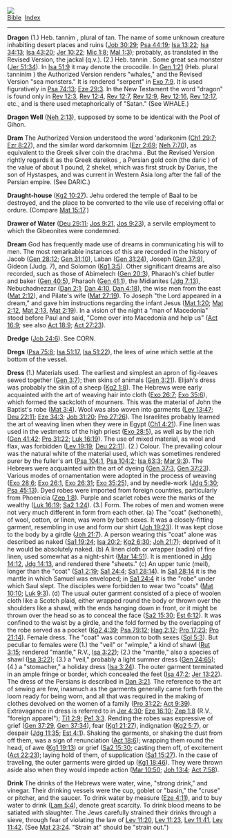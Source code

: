 [![](../../cdshop/ithlogo.png)](../../index)  
[Bible](../index)  [Index](index) 

------------------------------------------------------------------------

<span id="000">**Dragon**</span> (1.) Heb. tannim , plural of tan. The
name of some unknown creature inhabiting desert places and ruins ([Job
30:29](../kjv/job030.htm#029); [Psa 44:19](../kjv/psa044.htm#019); [Isa
13:22](../kjv/isa013.htm#022); [Isa 34:13](../kjv/isa034.htm#013); [Isa
43:20](../kjv/isa043.htm#020); [Jer 10:22](../kjv/jer010.htm#022); [Mic
1:8](../kjv/mic001.htm#008); [Mal 1:3](../kjv/mal001.htm#003));
probably, as translated in the Revised Version, the jackal (q.v.). (2.)
Heb. tannin . Some great sea monster ([Jer
51:34](../kjv/jer051.htm#034)). In [Isa 51:9](../kjv/isa051.htm#009) it
may denote the crocodile. In [Gen 1:21](../kjv/gen001.htm#021) (Heb.
plural tanninim ) the Authorized Version renders "whales," and the
Revised Version "sea monsters." It is rendered "serpent" in [Exo
7:9](../kjv/exo007.htm#009). It is used figuratively in [Psa
74:13](../kjv/psa074.htm#013); [Eze 29:3](../kjv/eze029.htm#003). In the
New Testament the word "dragon" is found only in [Rev
12:3](../kjv/rev012.htm#003), [Rev 12:4](../kjv/rev012.htm#004), [Rev
12:7](../kjv/rev012.htm#007), [Rev 12:9](../kjv/rev012.htm#009), [Rev
12:16](../kjv/rev012.htm#016), [Rev 12:17](../kjv/rev012.htm#017), etc.,
and is there used metaphorically of "Satan." (See WHALE.)

<span id="001">**Dragon Well**</span> ([Neh
2:13](../kjv/neh002.htm#013)), supposed by some to be identical with the
Pool of Gihon.

<span id="002">**Dram**</span> The Authorized Version understood the
word 'adarkonim ([Ch1 29:7](../kjv/ch1029.htm#007); [Ezr
8:27](../kjv/ezr008.htm#027)), and the similar word darkomnim ([Ezr
2:69](../kjv/ezr002.htm#069); [Neh 7:70](../kjv/neh007.htm#070)), as
equivalent to the Greek silver coin the drachma . But the Revised
Version rightly regards it as the Greek dareikos , a Persian gold coin
(the daric ) of the value of about 1 pound, 2 shekel, which was first
struck by Darius, the son of Hystaspes, and was current in Western Asia
long after the fall of the Persian empire. (See DARIC.)

<span id="003">**Draught-house**</span> ([Kg2
10:27](../kjv/kg2010.htm#027)). Jehu ordered the temple of Baal to be
destroyed, and the place to be converted to the vile use of receiving
offal or ordure. (Compare [Mat 15:17](../kjv/mat015.htm#017).)

<span id="004">**Drawer of Water**</span> ([Deu
29:11](../kjv/deu029.htm#011); [Jos 9:21](../kjv/jos009.htm#021), [Jos
9:23](../kjv/jos009.htm#023)), a servile employment to which the
Gibeonites were condemned.

<span id="005">**Dream**</span> God has frequently made use of dreams in
communicating his will to men. The most remarkable instances of this are
recorded in the history of Jacob ([Gen 28:12](../kjv/gen028.htm#012);
[Gen 31:10](../kjv/gen031.htm#010)), Laban ([Gen
31:24](../kjv/gen031.htm#024)), Joseph ([Gen
37:9](../kjv/gen037.htm#009)), Gideon (Judg. 7), and Solomon ([Kg1
3:5](../kjv/kg1003.htm#005)). Other significant dreams are also
recorded, such as those of Abimelech ([Gen
20:3](../kjv/gen020.htm#003)), Pharaoh's chief butler and baker ([Gen
40:5](../kjv/gen040.htm#005)), Pharaoh ([Gen
41:1](../kjv/gen041.htm#001)), the Midianites ([Jdg
7:13](../kjv/jdg007.htm#013)), Nebuchadnezzar ([Dan
2:1](../kjv/dan002.htm#001); [Dan 4:10](../kjv/dan004.htm#010), [Dan
4:18](../kjv/dan004.htm#018)), the wise men from the east ([Mat
2:12](../kjv/mat002.htm#012)), and Pilate's wife ([Mat
27:19](../kjv/mat027.htm#019)). To Joseph "the Lord appeared in a
dream," and gave him instructions regarding the infant Jesus ([Mat
1:20](../kjv/mat001.htm#020); [Mat 2:12](../kjv/mat002.htm#012), [Mat
2:13](../kjv/mat002.htm#013), [Mat 2:19](../kjv/mat002.htm#019)). In a
vision of the night a "man of Macedonia" stood before Paul and said,
"Come over into Macedonia and help us" ([Act
16:9](../kjv/act016.htm#009); see also [Act
18:9](../kjv/act018.htm#009); [Act 27:23](../kjv/act027.htm#023)).

<span id="006">**Dredge**</span> ([Job 24:6](../kjv/job024.htm#006)).
See CORN.

<span id="007">**Dregs**</span> ([Psa 75:8](../kjv/psa075.htm#008); [Isa
51:17](../kjv/isa051.htm#017), [Isa 51:22](../kjv/isa051.htm#022)), the
lees of wine which settle at the bottom of the vessel.

<span id="008">**Dress**</span> (1.) Materials used. The earliest and
simplest an apron of fig-leaves sewed together ([Gen
3:7](../kjv/gen003.htm#007)); then skins of animals ([Gen
3:21](../kjv/gen003.htm#021)). Elijah's dress was probably the skin of a
sheep ([Kg2 1:8](../kjv/kg2001.htm#008)). The Hebrews were early
acquainted with the art of weaving hair into cloth ([Exo
26:7](../kjv/exo026.htm#007); [Exo 35:6](../kjv/exo035.htm#006)), which
formed the sackcloth of mourners. This was the material of John the
Baptist's robe ([Mat 3:4](../kjv/mat003.htm#004)). Wool was also woven
into garments ([Lev 13:47](../kjv/lev013.htm#047); [Deu
22:11](../kjv/deu022.htm#011); [Eze 34:3](../kjv/eze034.htm#003); [Job
31:20](../kjv/job031.htm#020); [Pro 27:26](../kjv/pro027.htm#026)). The
Israelites probably learned the art of weaving linen when they were in
Egypt ([Ch1 4:21](../kjv/ch1004.htm#021)). Fine linen was used in the
vestments of the high priest ([Exo 28:5](../kjv/exo028.htm#005)), as
well as by the rich ([Gen 41:42](../kjv/gen041.htm#042); [Pro
31:22](../kjv/pro031.htm#022); [Luk 16:19](../kjv/luk016.htm#019)). The
use of mixed material, as wool and flax, was forbidden ([Lev
19:19](../kjv/lev019.htm#019); [Deu 22:11](../kjv/deu022.htm#011)). (2.)
Colour. The prevailing colour was the natural white of the material
used, which was sometimes rendered purer by the fuller's art ([Psa
104:1](../kjv/psa104.htm#001), [Psa 104:2](../kjv/psa104.htm#002); [Isa
63:3](../kjv/isa063.htm#003); [Mar 9:3](../kjv/mar009.htm#003)). The
Hebrews were acquainted with the art of dyeing ([Gen
37:3](../kjv/gen037.htm#003), [Gen 37:23](../kjv/gen037.htm#023)).
Various modes of ornamentation were adopted in the process of weaving
([Exo 28:6](../kjv/exo028.htm#006); [Exo 26:1](../kjv/exo026.htm#001),
[Exo 26:31](../kjv/exo026.htm#031); [Exo 35:25](../kjv/exo035.htm#025)),
and by needle-work ([Jdg 5:30](../kjv/jdg005.htm#030); [Psa
45:13](../kjv/psa045.htm#013)). Dyed robes were imported from foreign
countries, particularly from Phoenicia ([Zep
1:8](../kjv/zep001.htm#008)). Purple and scarlet robes were the marks of
the wealthy ([Luk 16:19](../kjv/luk016.htm#019); [Sa2
1:24](../kjv/sa2001.htm#024)). (3.) Form. The robes of men and women
were not very much different in form from each other. (a) The "coat"
(kethoneth), of wool, cotton, or linen, was worn by both sexes. It was a
closely-fitting garment, resembling in use and form our shirt ([Joh
19:23](../kjv/joh019.htm#023)). It was kept close to the body by a
girdle ([Joh 21:7](../kjv/joh021.htm#007)). A person wearing this "coat"
alone was described as naked ([Sa1 19:24](../kjv/sa1019.htm#024); [Isa
20:2](../kjv/isa020.htm#002); [Kg2 6:30](../kjv/kg2006.htm#030); [Joh
21:7](../kjv/joh021.htm#007)); deprived of it he would be absolutely
naked. (b) A linen cloth or wrapper (sadin) of fine linen, used somewhat
as a night-shirt ([Mar 14:51](../kjv/mar014.htm#051)). It is mentioned
in [Jdg 14:12](../kjv/jdg014.htm#012), [Jdg
14:13](../kjv/jdg014.htm#013), and rendered there "sheets." (c) An upper
tunic (meil), longer than the "coat" ([Sa1 2:19](../kjv/sa1002.htm#019);
[Sa1 24:4](../kjv/sa1024.htm#004); [Sa1 28:14](../kjv/sa1028.htm#014)).
In [Sa1 28:14](../kjv/sa1028.htm#014) it is the mantle in which Samuel
was enveloped; in [Sa1 24:4](../kjv/sa1024.htm#004) it is the "robe"
under which Saul slept. The disciples were forbidden to wear two "coats"
([Mat 10:10](../kjv/mat010.htm#010); [Luk 9:3](../kjv/luk009.htm#003)).
(d) The usual outer garment consisted of a piece of woolen cloth like a
Scotch plaid, either wrapped round the body or thrown over the shoulders
like a shawl, with the ends hanging down in front, or it might be thrown
over the head so as to conceal the face ([Sa2
15:30](../kjv/sa2015.htm#030); [Est 6:12](../kjv/est006.htm#012)). It
was confined to the waist by a girdle, and the fold formed by the
overlapping of the robe served as a pocket ([Kg2
4:39](../kjv/kg2004.htm#039); [Psa 79:12](../kjv/psa079.htm#012); [Hag
2:12](../kjv/hag002.htm#012); [Pro 17:23](../kjv/pro017.htm#023); [Pro
21:14](../kjv/pro021.htm#014)). Female dress. The "coat" was common to
both sexes ([Sol 5:3](../kjv/sol005.htm#003)). But peculiar to females
were (1.) the "veil" or "wimple," a kind of shawl ([Rut
3:15](../kjv/rut003.htm#015); rendered "mantle," R.V., [Isa
3:22](../kjv/isa003.htm#022)); (2.) the "mantle," also a species of
shawl ([Isa 3:22](../kjv/isa003.htm#022)); (3.) a "veil," probably a
light summer dress ([Gen 24:65](../kjv/gen024.htm#065)); (4.) a
"stomacher," a holiday dress ([Isa 3:24](../kjv/isa003.htm#024)). The
outer garment terminated in an ample fringe or border, which concealed
the feet ([Isa 47:2](../kjv/isa047.htm#002); [Jer
13:22](../kjv/jer013.htm#022)). The dress of the Persians is described
in [Dan 3:21](../kjv/dan003.htm#021). The reference to the art of sewing
are few, inasmuch as the garments generally came forth from the loom
ready for being worn, and all that was required in the making of clothes
devolved on the women of a family ([Pro 31:22](../kjv/pro031.htm#022);
[Act 9:39](../kjv/act009.htm#039)). Extravagance in dress is referred to
in [Jer 4:30](../kjv/jer004.htm#030); [Eze
16:10](../kjv/eze016.htm#010); [Zep 1:8](../kjv/zep001.htm#008) (R.V.,
"foreign apparel"); [Ti1 2:9](../kjv/ti1002.htm#009); [Pe1
3:3](../kjv/pe1003.htm#003). Rending the robes was expressive of grief
([Gen 37:29](../kjv/gen037.htm#029), [Gen
37:34](../kjv/gen037.htm#034)), fear ([Kg1
21:27](../kjv/kg1021.htm#027)), indignation ([Kg2
5:7](../kjv/kg2005.htm#007)), or despair ([Jdg
11:35](../kjv/jdg011.htm#035); [Est 4:1](../kjv/est004.htm#001)).
Shaking the garments, or shaking the dust from off them, was a sign of
renunciation ([Act 18:6](../kjv/act018.htm#006)); wrapping them round
the head, of awe ([Kg1 19:13](../kjv/kg1019.htm#013)) or grief ([Sa2
15:30](../kjv/sa2015.htm#030); casting them off, of excitement ([Act
22:23](../kjv/act022.htm#023)); laying hold of them, of supplication
([Sa1 15:27](../kjv/sa1015.htm#027)). In the case of traveling, the
outer garments were girded up ([Kg1 18:46](../kjv/kg1018.htm#046)). They
were thrown aside also when they would impede action ([Mar
10:50](../kjv/mar010.htm#050); [Joh 13:4](../kjv/joh013.htm#004); [Act
7:58](../kjv/act007.htm#058)).

<span id="009">**Drink**</span> The drinks of the Hebrews were water,
wine, "strong drink," and vinegar. Their drinking vessels were the cup,
goblet or "basin," the "cruse" or pitcher, and the saucer. To drink
water by measure ([Eze 4:11](../kjv/eze004.htm#011)), and to buy water
to drink ([Lam 5:4](../kjv/lam005.htm#004)), denote great scarcity. To
drink blood means to be satiated with slaughter. The Jews carefully
strained their drinks through a sieve, through fear of violating the law
of [Lev 11:20](../kjv/lev011.htm#020), [Lev
11:23](../kjv/lev011.htm#023), [Lev 11:41](../kjv/lev011.htm#041), [Lev
11:42](../kjv/lev011.htm#042). (See [Mat 23:24](../kjv/mat023.htm#024).
"Strain at" should be "strain out.")
